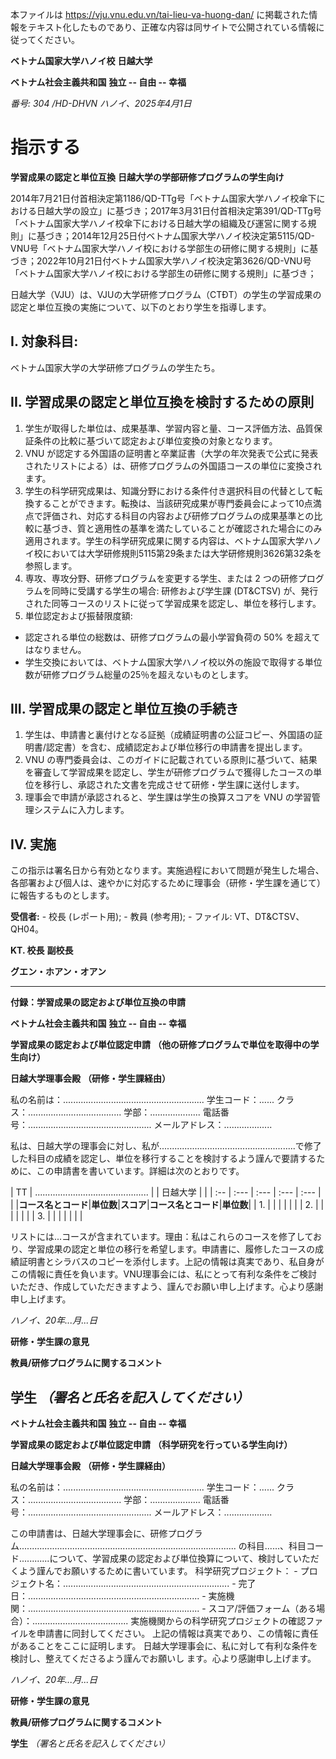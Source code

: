 本ファイルは https://vju.vnu.edu.vn/tai-lieu-va-huong-dan/ に掲載された情報をテキスト化したものであり、正確な内容は同サイトで公開されている情報に従ってください。

**ベトナム国家大学ハノイ校** **日越大学**

**ベトナム社会主義共和国** **独立 -- 自由 -- 幸福**

*番号: 304 /HD-DHVN* *ハノイ、2025年4月1日*

# 指示する

**学習成果の認定と単位互換**
**日越大学の学部研修プログラムの学生向け**

2014年7月21日付首相決定第1186/QD-TTg号「ベトナム国家大学ハノイ校傘下における日越大学の設立」に基づき；2017年3月31日付首相決定第391/QD-TTg号「ベトナム国家大学ハノイ校傘下における日越大学の組織及び運営に関する規則」に基づき；2014年12月25日付ベトナム国家大学ハノイ校決定第5115/QD-VNU号「ベトナム国家大学ハノイ校における学部生の研修に関する規則」に基づき；2022年10月21日付ベトナム国家大学ハノイ校決定第3626/QD-VNU号「ベトナム国家大学ハノイ校における学部生の研修に関する規則」に基づき；

日越大学（VJU）は、VJUの大学研修プログラム（CTĐT）の学生の学習成果の認定と単位互換の実施について、以下のとおり学生を指導します。

## I. 対象科目:

ベトナム国家大学の大学研修プログラムの学生たち。

## II. 学習成果の認定と単位互換を検討するための原則

1.  学生が取得した単位は、成果基準、学習内容と量、コース評価方法、品質保証条件の比較に基づいて認定および単位変換の対象となります。
2.  VNU
    が認定する外国語の証明書と卒業証書（大学の年次発表で公式に発表されたリストによる）は、研修プログラムの外国語コースの単位に変換されます。
3.  学生の科学研究成果は、知識分野における条件付き選択科目の代替として転換することができます。転換は、当該研究成果が専門委員会によって10点満点で評価され、対応する科目の内容および研修プログラムの成果基準との比較に基づき、質と適用性の基準を満たしていることが確認された場合にのみ適用されます。学生の科学研究成果に関する内容は、ベトナム国家大学ハノイ校においては大学研修規則5115第29条または大学研修規則3626第32条を参照します。
4.  専攻、専攻分野、研修プログラムを変更する学生、または 2
    つの研修プログラムを同時に受講する学生の場合: 研修および学生課
    (DT&CTSV)
    が、発行された同等コースのリストに従って学習成果を認定し、単位を移行します。
5.  単位認定および振替限度額:

- 認定される単位の総数は、研修プログラムの最小学習負荷の 50%
  を超えてはなりません。
- 学生交換においては、ベトナム国家大学ハノイ校以外の施設で取得する単位数が研修プログラム総量の25％を超えないものとします。

## III. 学習成果の認定と単位互換の手続き

1.  学生は、申請書と裏付けとなる証拠（成績証明書の公証コピー、外国語の証明書/認定書）を含む、成績認定および単位移行の申請書を提出します。
2.  VNU
    の専門委員会は、このガイドに記載されている原則に基づいて、結果を審査して学習成果を認定し、学生が研修プログラムで獲得したコースの単位を移行し、承認された文書を完成させて研修・学生課に送付します。
3.  理事会で申請が承認されると、学生課は学生の換算スコアを VNU
    の学習管理システムに入力します。

## IV. 実施

この指示は署名日から有効となります。実施過程において問題が発生した場合、各部署および個人は、速やかに対応するために理事会（研修・学生課を通じて）に報告するものとします。

**受信者:** - 校長 (レポート用); - 教員 (参考用); - ファイル:
VT、DT&CTSV、QH04。

**KT. 校長** **副校長**

**グエン・ホアン・オアン**

  --------------------------------------------------------------------------------------------------------------------------------------------------------------------------------------------------------------------------------------------------------------------------------------------------------------------------------------------------------------------------------------
  **付録：学習成果の認定および単位互換の申請**

  **ベトナム社会主義共和国** **独立 -- 自由 -- 幸福**

  **学習成果の認定および単位認定申請** **（他の研修プログラムで単位を取得中の学生向け）**

  **日越大学理事会殿** **（研修・学生課経由）**

  私の名前は：........................................................ 学生コード：...... クラス：..................................... 学部：.................... 電話番号：................................................. メールアドレス：...................

  私は、日越大学の理事会に対し、私が......................................................で修了した科目の成績を認定し、単位を移行することを検討するよう謹んで要請するために、この申請書を書いています。詳細は次のとおりです。

  \| TT \| ............................................. \| \| 日越大学 \| \| \| :-- \| :--- \| :--- \| :--- \| :--- \| \| \|**コース名とコード**\|**単位数**\|**スコア**\|**コース名とコード**\|**単位数**\| \| 1. \| \| \| \| \| \| \| 2. \| \| \| \| \| \| \| 3. \| \| \| \| \| \| \|

  リストには...コースが含まれています。理由：私はこれらのコースを修了しており、学習成果の認定と単位の移行を希望します。申請書に、履修したコースの成績証明書とシラバスのコピーを添付します。上記の情報は真実であり、私自身がこの情報に責任を負います。VNU理事会には、私にとって有利な条件をご検討いただき、作成していただきますよう、謹んでお願い申し上げます。心より感謝申し上げます。

  *ハノイ、20年...月...日*

  **研修・学生課の意見**

  **教員/研修プログラムに関するコメント**

  **学生** *（署名と氏名を記入してください）*
  --------------------------------------------------------------------------------------------------------------------------------------------------------------------------------------------------------------------------------------------------------------------------------------------------------------------------------------------------------------------------------------

**ベトナム社会主義共和国** **独立 -- 自由 -- 幸福**

**学習成果の認定および単位認定申請**
**（科学研究を行っている学生向け）**

**日越大学理事会殿** **（研修・学生課経由）**

私の名前は：........................................................
学生コード：...... クラス：.....................................
学部：....................
電話番号：.................................................
メールアドレス：...................

この申請書は、日越大学理事会に、研修プログラム......................................................................................
の科目......、科目コード............について、学習成果の認定および単位換算について、検討していただくよう謹んでお願いするために書いています。
科学研究プロジェクト： -
プロジェクト名：.................................................................. -
完了日：.................................................................... -
実施機関：.................................................................... -
スコア/評価フォーム（ある場合）：......................................
実施機関からの科学研究プロジェクトの確認ファイルを申請書に同封してください。
上記の情報は真実であり、この情報に責任があることをここに証明します。
日越大学理事会に、私に対して有利な条件を検討し、整えてくださるよう謹んでお願いし
ます。心より感謝申し上げます。

*ハノイ、20年...月...日*

**研修・学生課の意見**

**教員/研修プログラムに関するコメント**

**学生** *（署名と氏名を記入してください）*
